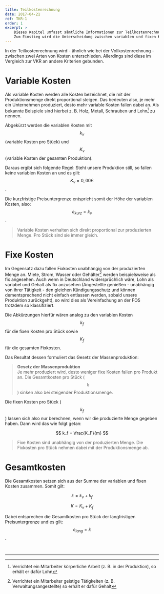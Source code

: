 ```yaml
---
title: Teilkostenrechnung
date: 2017-04-21
ref: TKR-1
order: 1
excerpt: >
    Dieses Kapitel umfasst sämtliche Informationen zur Teilkostenrechnung bzw. Deckungsbeitragsrechnung.
    Zum Einstieg wird die Unterscheidung zwischen variablen und fixen Kosten behandelt.
---
```


In der Teilkostenrechnung wird - ähnlich wie bei der Vollkostenrechnung - zwischen zwei Arten von Kosten unterschieden.
Allerdings sind diese im Vergleich zur VKR an andere Kriterien gebunden.


# Variable Kosten

Als variable Kosten werden alle Kosten bezeichnet, die mit der Produktionsmenge direkt proportional steigen.
Das bedeuten also, je mehr ein Unternehmen produziert, desto mehr variable Kosten fallen dabei an.
Als bekannte Beispiele sind hierbei z. B. Holz, Metall, Schrauben und Lohn[^1] zu nennen.

Abgekürzt werden die variablen Kosten mit $$ k_v $$ (variable Kosten pro Stück) und $$ K_v $$ (variable Kosten der gesamten Produktion).

Daraus ergibt sich folgende Regel: Steht unsere Produktion still, so fallen keine variablen Kosten an und es gilt: $$ K_v = 0,00 € $$.

Die kurzfristige Preisuntergrenze entspricht somit der Höhe der variablen Kosten, also: $$ e_{kurz} = k_v $$.

> Variable Kosten verhalten sich direkt proportional zur produzierten Menge. Pro Stück sind sie immer gleich.


# Fixe Kosten

Im Gegensatz dazu fallen Fixkosten unabhängig von der produzierten Menge an. Miete, Strom, Wasser oder Gehälter[^2] werden beispielsweise als fix angesehen.
Auch wenn in Deutschland widersprüchlich wäre, Lohn als variabel und Gehalt als fix anzusehen (Angestellte genießen - unabhängig von ihrer Tätigkeit - den gleichen Kündigungsschutz und können dementsprechend nicht einfach entlassen werden, sobald unsere Produktion zurückgeht), so wird dies als Vereinfachung an der FOS trotzdem so klassifiziert.

Die Abkürzungen hierfür wären analog zu den variablen Kosten $$ k_f $$ für die fixen Kosten pro Stück sowie $$ K_f $$ für die gesamten Fixkosten.

Das Resultat dessen formuliert das Gesetz der Massenproduktion:

> **Gesetz der Massenproduktion**  
> Je mehr produziert wird, desto weniger fixe Kosten fallen pro Produkt an. Die Gesamtkosten pro Stück ($$ k $$) sinken also bei steigender Produktionsmenge.

Die fixen Kosten pro Stück ($$ k_f $$) lassen sich also nur berechnen, wenn wir die produzierte Menge gegeben haben. Dann wird das wie folgt getan:

$$ k_f = \frac{K_F}{m} $$

> Fixe Kosten sind unabhängig von der produzierten Menge. Die Fixkosten pro Stück nehmen dabei mit der Produktionsmenge ab.


# Gesamtkosten

Die Gesamtkosten setzen sich aus der Summe der variablen und fixen Kosten zusammen. Somit gilt:  

$$ k = k_v + k_f $$  

$$ K = K_v + K_f $$

Dabei entsprechen die Gesamtkosten pro Stück der langfristigen Preisuntergrenze und es gilt: $$ e_{lang} = k $$.


<br>

---
[^1]: Verrichtet ein Mitarbeiter körperliche Arbeit (z. B. in der Produktion), so erhält er dafür Lohn
[^2]: Verrichtet ein Mitarbeiter geistige Tätigkeiten (z. B. Verwaltungsangestellte) so erhält er dafür Gehalt
